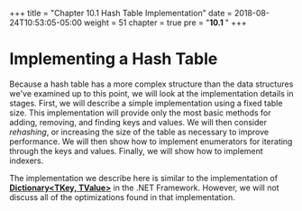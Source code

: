 +++
title = "Chapter 10.1  Hash Table Implementation"
date = 2018-08-24T10:53:05-05:00
weight = 51
chapter = true
pre = "<b>10.1 </b>"
+++

# Implementing a Hash Table

Because a hash table has a more complex structure than the data
structures we've examined up to this point, we will look at the
implementation details in stages. First, we will describe a simple
implementation using a fixed table size. This implementation will
provide only the most basic methods for adding, removing, and finding
keys and values. We will then consider *rehashing*, or increasing the
size of the table as necessary to improve performance. We will then show
how to implement enumerators for iterating through the keys and values.
Finally, we will show how to implement indexers.

The implementation we describe here is similar to the implementation of
[**Dictionary\<TKey, TValue\>**](https://msdn.microsoft.com/en-us/library/xfhwa508.aspx)
in the .NET Framework. However, we will not discuss all of the
optimizations found in that implementation.
